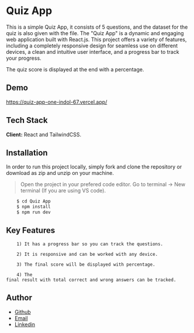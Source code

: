 
# Quiz App

This is a simple Quiz App, it consists of 5 questions, and the dataset for the quiz is also given with the file. The "Quiz App" is a dynamic and engaging web application built with React.js. This project offers a variety of features, including a completely responsive design for seamless use on different devices, a clean and intuitive user interface, and a progress bar to track your progress.

The quiz score is displayed at the end with a percentage.


## Demo

https://quiz-app-one-indol-67.vercel.app/


## Tech Stack

**Client:** React and TailwindCSS.




## Installation

In order to run this project locally, simply fork and clone the repository or download as zip and unzip on your machine.

>Open the project in your prefered code editor.
Go to terminal -> New terminal (If you are using VS code).

```bash
    $ cd Quiz App
    $ npm install 
    $ npm run dev
```
    
## Key Features

        1) It has a progress bar so you can track the questions.

        2) It is responsive and can be worked with any device.

        3) The final score will be displayed with percentage.

        4) The final result with total correct and wrong answers can be tracked.
## Author

- [Github](https://github.com/Sujith0604)
- [Email](sujithkathikaiselvan@gmail.com)
- [Linkedin](https://www.linkedin.com/in/sujith-karthikaiselvan-182450208/)



